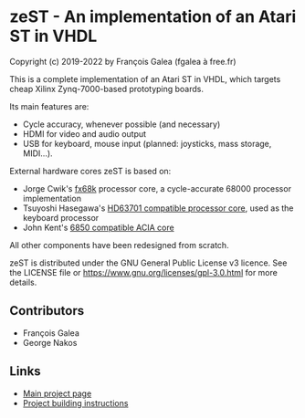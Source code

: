 # zeST - An implementation of an Atari ST in VHDL

Copyright (c) 2019-2022 by François Galea (fgalea à free.fr)

This is a complete implementation of an Atari ST in VHDL, which targets cheap Xilinx Zynq-7000-based prototyping boards.

Its main features are:
- Cycle accuracy, whenever possible (and necessary)
- HDMI for video and audio output
- USB for keyboard, mouse input (planned: joysticks, mass storage, MIDI...).

External hardware cores zeST is based on:
- Jorge Cwik's [fx68k](https://github.com/ijor/fx68k.git) processor core, a cycle-accurate 68000 processor implementation
- Tsuyoshi Hasegawa's [HD63701 compatible processor core](https://opencores.org/projects/hd63701), used as the keyboard processor
- John Kent's [6850 compatible ACIA core](https://opencores.org/projects/system09)

All other components have been redesigned from scratch.


zeST is distributed under the GNU General Public License v3 licence.
See the LICENSE file or https://www.gnu.org/licenses/gpl-3.0.html for more details.

## Contributors
- François Galea
- George Nakos

## Links

- [Main project page](https://zest.sector1.fr)
- [Project building instructions](doc/build.md)
